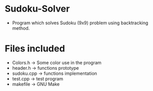 # Sudoku-Solver

- Program which solves Sudoku (9x9) problem using backtracking method. 

# Files included

- Colors.h -> Some color use in the program
- header.h -> functions prototype
- sudoku.cpp -> functions implementation
- test.cpp -> test program
- makefile -> GNU Make
